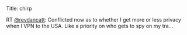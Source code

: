 Title: chirp

RT <a href="http://twitter.com/revdancatt">@revdancatt</a>: Conflicted now as to whether I get more or less privacy when I VPN to the USA. Like a priority on who gets to spy on my tra…

